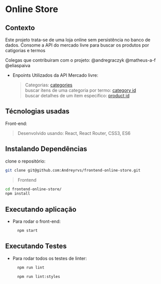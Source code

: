 

# Online Store

## Contexto

Este projeto trata-se de uma loja online sem persistência no banco de dados. Consome a API do mercado livre para buscar os produtos por catigorias e termos

Colegas que contribuiram com o projeto:
@andregraczyk
@matheus-a-f
@eliaspaiva

* Enpoints Utilizados da API Mercado livre:

  > Categorias:
  [categories](https://api.mercadolibre.com/sites/MLB/categories) </br>
  > buscar itens de uma categoria por termo:
  [category id](https://api.mercadolibre.com/sites/MLB/search?category=$CATEGORY_ID&q=$QUERY) </br>
  > buscar detalhes de um item especifico:
  [product id](https://api.mercadolibre.com/items/$PRODUCT_ID) </br>
  
## Técnologias usadas

Front-end:
> Desenvolvido usando: React, React Router, CSS3, ES6

## Instalando Dependências

clone o repositório:

```bash
git clone git@github.com:Andreyrvs/frontend-online-store.git
```

> Frontend

```bash
cd frontend-online-store/
npm install
```

## Executando aplicação

* Para rodar o front-end:

  ```bash
    npm start
  ```

## Executando Testes

* Para rodar todos os testes de linter:

  ```bash
    npm run lint
  ```

  ```bash
    npm run lint:styles
  ```
